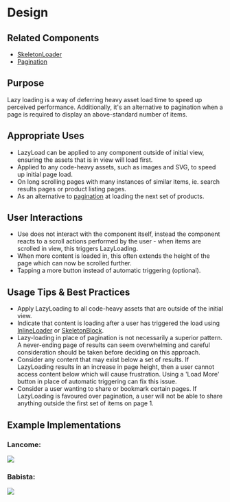 # Design

## Related Components

- [SkeletonLoader](#!/SkeletonLoader)
- [Pagination](#!/Pagination)

## Purpose

Lazy loading is a way of deferring heavy asset load time to speed up perceived performance. Additionally, it's an alternative to pagination when a page is required to display an above-standard number of items.

## Appropriate Uses

- LazyLoad can be applied to any component outside of initial view, ensuring the assets that is in view will load first.
- Applied to any code-heavy assets, such as images and SVG, to speed up initial page load.
- On long scrolling pages with many instances of similar items, ie. search results pages or product listing pages.
- As an alternative to [pagination](#!/Pagination) at loading the next set of products.

## User Interactions

- Use does not interact with the component itself, instead the component reacts to a scroll actions performed by the user - when items are scrolled in view, this triggers LazyLoading.
- When more content is loaded in, this often extends the height of the page which can now be scrolled further.
- Tapping a more button instead of automatic triggering (optional).

## Usage Tips & Best Practices

- Apply LazyLoading to all code-heavy assets that are outside of the initial view.
- Indicate that content is loading after a user has triggered the load using [InlineLoader](#!/InlineLoader) or [SkeletonBlock](#!/SkeletonBlock).
- Lazy-loading in place of pagination is not necessarily a superior pattern. A never-ending page of results can seem overwhelming and careful consideration should be taken before deciding on this approach.
- Consider any content that may exist below a set of results. If LazyLoading results in an increase in page height, then a user cannot access content below which will cause frustration. Using a 'Load More' button in place of automatic triggering can fix this issue.
- Consider a user wanting to share or bookmark certain pages. If LazyLoading is favoured over pagination, a user will not be able to share anything outside the first set of items on page 1.

## Example Implementations

### Lancome:

![](../../assets/images/components/lazy-loader/lazyload-lancome.gif)

### Babista:

![](../../assets/images/components/lazy-loader/lazyload-babista.png)
